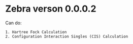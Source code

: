 # Zebra verson 0.0.0.2

Can do:

    1. Hartree Fock Calculation
    2. Configuration Interaction Singles (CIS) Calculation